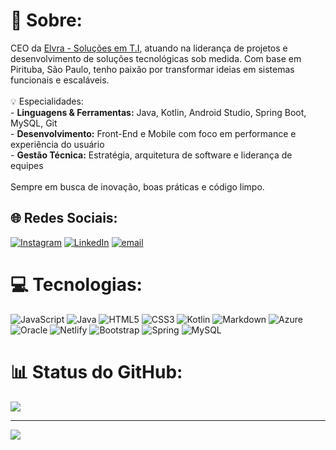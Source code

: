 # 💫 Sobre:
CEO da [Elvra - Soluções em T.I](http://www.elvrati.com.br), atuando na liderança de projetos e desenvolvimento de soluções tecnológicas sob medida. Com base em Pirituba, São Paulo, tenho paixão por transformar ideias em sistemas funcionais e escaláveis.<br><br>💡 Especialidades:<br>- **Linguagens & Ferramentas:** Java, Kotlin, Android Studio, Spring Boot, MySQL, Git<br>- **Desenvolvimento:** Front-End e Mobile com foco em performance e experiência do usuário<br>- **Gestão Técnica:** Estratégia, arquitetura de software e liderança de equipes<br><br>Sempre em busca de inovação, boas práticas e código limpo.<br>


## 🌐 Redes Sociais:
[![Instagram](https://img.shields.io/badge/Instagram-%23E4405F.svg?logo=Instagram&logoColor=white)](https://instagram.com/gondek__) [![LinkedIn](https://img.shields.io/badge/LinkedIn-%230077B5.svg?logo=linkedin&logoColor=white)](https://www.linkedin.com/in/andr%C3%A9-mendes-17279b339/) [![email](https://img.shields.io/badge/Email-D14836?logo=gmail&logoColor=white)](mailto:andregondek@elvrati.com.br) 

# 💻 Tecnologias:
![JavaScript](https://img.shields.io/badge/javascript-%23323330.svg?style=flat&logo=javascript&logoColor=%23F7DF1E) ![Java](https://img.shields.io/badge/java-%23ED8B00.svg?style=flat&logo=openjdk&logoColor=white) ![HTML5](https://img.shields.io/badge/html5-%23E34F26.svg?style=flat&logo=html5&logoColor=white) ![CSS3](https://img.shields.io/badge/css3-%231572B6.svg?style=flat&logo=css3&logoColor=white) ![Kotlin](https://img.shields.io/badge/kotlin-%237F52FF.svg?style=flat&logo=kotlin&logoColor=white) ![Markdown](https://img.shields.io/badge/markdown-%23000000.svg?style=flat&logo=markdown&logoColor=white) ![Azure](https://img.shields.io/badge/azure-%230072C6.svg?style=flat&logo=microsoftazure&logoColor=white) ![Oracle](https://img.shields.io/badge/Oracle-F80000?style=flat&logo=oracle&logoColor=white) ![Netlify](https://img.shields.io/badge/netlify-%23000000.svg?style=flat&logo=netlify&logoColor=#00C7B7) ![Bootstrap](https://img.shields.io/badge/bootstrap-%238511FA.svg?style=flat&logo=bootstrap&logoColor=white) ![Spring](https://img.shields.io/badge/spring-%236DB33F.svg?style=flat&logo=spring&logoColor=white) ![MySQL](https://img.shields.io/badge/mysql-4479A1.svg?style=flat&logo=mysql&logoColor=white)
# 📊 Status do GitHub:
![](https://github-readme-stats.vercel.app/api/top-langs/?username=andre0gondek&theme=shadow_red&hide_border=false&include_all_commits=true&count_private=true&layout=compact)

---
[![](https://visitcount.itsvg.in/api?id=andre0gondek&icon=3&color=4)](https://visitcount.itsvg.in)
